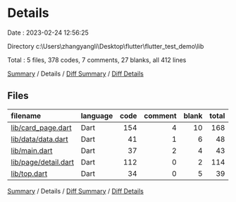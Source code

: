 # Details

Date : 2023-02-24 12:56:25

Directory c:\\Users\\zhangyangli\\Desktop\\flutter\\flutter_test_demo\\lib

Total : 5 files,  378 codes, 7 comments, 27 blanks, all 412 lines

[Summary](results.md) / Details / [Diff Summary](diff.md) / [Diff Details](diff-details.md)

## Files
| filename | language | code | comment | blank | total |
| :--- | :--- | ---: | ---: | ---: | ---: |
| [lib/card_page.dart](/lib/card_page.dart) | Dart | 154 | 4 | 10 | 168 |
| [lib/data/data.dart](/lib/data/data.dart) | Dart | 41 | 1 | 6 | 48 |
| [lib/main.dart](/lib/main.dart) | Dart | 37 | 2 | 4 | 43 |
| [lib/page/detail.dart](/lib/page/detail.dart) | Dart | 112 | 0 | 2 | 114 |
| [lib/top.dart](/lib/top.dart) | Dart | 34 | 0 | 5 | 39 |

[Summary](results.md) / Details / [Diff Summary](diff.md) / [Diff Details](diff-details.md)